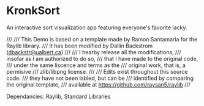 # KronkSort
An interactive sort visualization app featuring everyone's favorite lacky.

///
///  This Demo is based on a template made by Ramon Santamaria for the Raylib library.
///  It has been modified by Dallin Backstrom (dbackstr@ualbert.ca)
///
///  I hearby release all the modifications,
///  insofar as I am authorized to do so,
///  that I have made to the original code,
///  under the same liscence and terms as the
///  original work, that is, a permisive
///  zlib/libpng license.
///
///  Edits exist throughout this source code.
///  they have not been labled, but can be
///  identified by comparing the original template,
///  available at https://github.com/raysan5/raylib
///

Dependancies: Raylib, Standard Libraries
